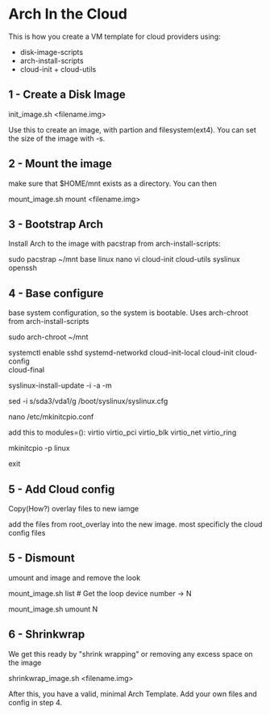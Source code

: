 Arch In the Cloud
=================

This is how you create a VM template for cloud providers using:
* disk-image-scripts
* arch-install-scripts
* cloud-init + cloud-utils

1 - Create a Disk Image
-----------------------
init_image.sh <filename.img>

Use this to create an image, with partion and filesystem(ext4). You can set the
size of the image with -s.

2 - Mount the image
-------------------
make sure that $HOME/mnt exists as a directory. You can then

mount_image.sh mount <filename.img>

3 - Bootstrap Arch
------------------
Install Arch to the image with pacstrap from arch-install-scripts:

sudo pacstrap ~/mnt base linux nano vi cloud-init cloud-utils syslinux openssh


4 - Base configure
------------------
base system configuration, so the system is bootable. Uses arch-chroot from
arch-install-scripts

sudo arch-chroot ~/mnt

systemctl enable sshd systemd-networkd cloud-init-local cloud-init cloud-config \
cloud-final

syslinux-install-update -i -a -m

sed -i s/sda3/vda1/g /boot/syslinux/syslinux.cfg

nano /etc/mkinitcpio.conf

add this to modules=(): virtio virtio_pci virtio_blk virtio_net virtio_ring

mkinitcpio -p linux

exit

5 - Add Cloud config
---------------
Copy(How?)
overlay files to new iamge

add the files from root_overlay into the new image. most specificly the cloud
config files

5 - Dismount
------------
umount and image and remove the look

mount_image.sh list # Get the loop device number -> N

mount_image.sh umount N

6 - Shrinkwrap
--------------
We get this ready by "shrink wrapping" or removing any excess space on the image

shrinkwrap_image.sh <filename.img>


After this, you have a valid, minimal Arch Template. Add your own files and
config in step 4.
